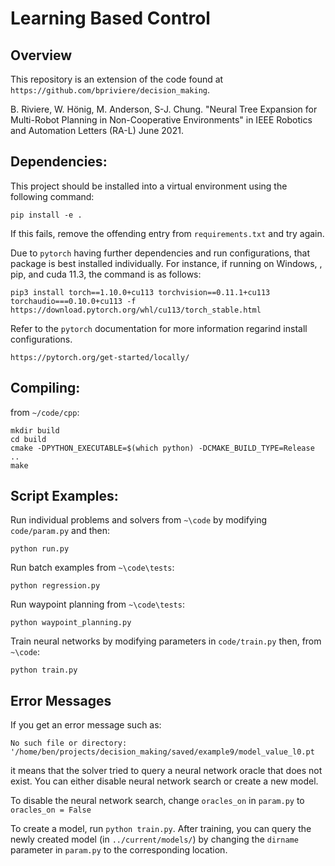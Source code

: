 Learning Based Control
=====

## Overview

This repository is an extension of the code found at `https://github.com/bpriviere/decision_making`.

B. Riviere, W. Hönig, M. Anderson, S-J. Chung. "Neural Tree Expansion for Multi-Robot Planning in Non-Cooperative Environments" in IEEE Robotics and Automation Letters (RA-L) June 2021. 


## Dependencies:

This project should be installed into a virtual environment using the following command:

```
pip install -e .
```

If this fails, remove the offending entry from `requirements.txt` and try again.

Due to `pytorch` having further dependencies and run configurations, that package is best installed individually. For instance, if running on Windows, , pip, and cuda 11.3, the command is as follows:

```
pip3 install torch==1.10.0+cu113 torchvision==0.11.1+cu113 torchaudio===0.10.0+cu113 -f https://download.pytorch.org/whl/cu113/torch_stable.html
```

Refer to the `pytorch` documentation for more information regarind install configurations. 

```
https://pytorch.org/get-started/locally/
```

## Compiling:
from `~/code/cpp`:
```
mkdir build
cd build
cmake -DPYTHON_EXECUTABLE=$(which python) -DCMAKE_BUILD_TYPE=Release ..
make
```

## Script Examples:  
Run individual problems and solvers from `~\code` by modifying `code/param.py` and then:
```
python run.py
```
Run batch examples from `~\code\tests`: 
```
python regression.py
```
Run waypoint planning from `~\code\tests`: 
```
python waypoint_planning.py
```
Train neural networks by modifying parameters in `code/train.py` then, from `~\code`:
```
python train.py
```

## Error Messages

If you get an error message such as: 

```No such file or directory: '/home/ben/projects/decision_making/saved/example9/model_value_l0.pt```

it means that the solver tried to query a neural network oracle that does not exist. You can either disable neural network search or create a new model. 

To disable the neural network search, change `oracles_on` in `param.py` to `oracles_on = False`

To create a model, run `python train.py`. After training, you can query the newly created model (in `../current/models/`) by changing the `dirname` parameter in `param.py` to the corresponding location. 
